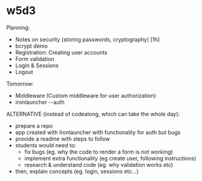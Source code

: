 
# w5d3


<!--

Notes: 
- day is very demanding (start fast-paced from the beginning).


Methodology:
- Continue adding functionality on our library app
- Example: https://github.com/Ironmaidens-Ironhack-Jan-2022/mongoose-express-CRUD-codealong/commits/main





@LT:
- finish by 3pm-4pm
- Assessment DEADLINE today.


Assessment "NodeJS and MongoDB CRUD app (202306)" 
(aka. "[WEB] M2 - CRUD App with populate [V6]")

  - does  not work on current version Qualified:
    const {mongoose, Schema, model } = require("mongoose");

  - can do the following:
     const mongoose = require("mongoose");
     const { Schema, model } = require("mongoose");

  - or just use Schema

UPDATE (aug. 2023): fixed in V6. 


-->




Planning:
- Notes on security (storing passwords, cryptography) [1h]
- bcrypt demo
- Registration: Creating user accounts
- Form validation
- Login & Sessions
- Logout

Tomorrow:
- Middleware (Custom middleware for user authorization)
- ironlauncher --auth




ALTERNATIVE (instead of codealong, which can take the whole day):
- prepare a repo  <!-- @todo -->
- app created with Ironlauncher with functionality for auth but bugs
- provide a readme with steps to follow
- students would need to:
  - fix bugs (eg. why the code to render a form is not working)
  - implement extra functionality (eg create user, following instructions)
  - research & understand code (eg. why validation works etc)
- then, explain concepts (eg. login, sessions etc...)




